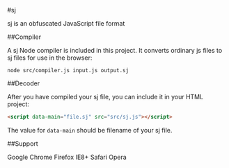 #sj

sj is an obfuscated JavaScript file format

##Compiler

A sj Node compiler is included in this project. It converts ordinary js files to sj files for use in the browser:

```
node src/compiler.js input.js output.sj
```

##Decoder

After you have compiled your sj file, you can include it in your HTML project:

```html
<script data-main="file.sj" src="src/sj.js"></script>
```

The value for `data-main` should be filename of your sj file.

##Support

Google Chrome
Firefox
IE8+
Safari
Opera